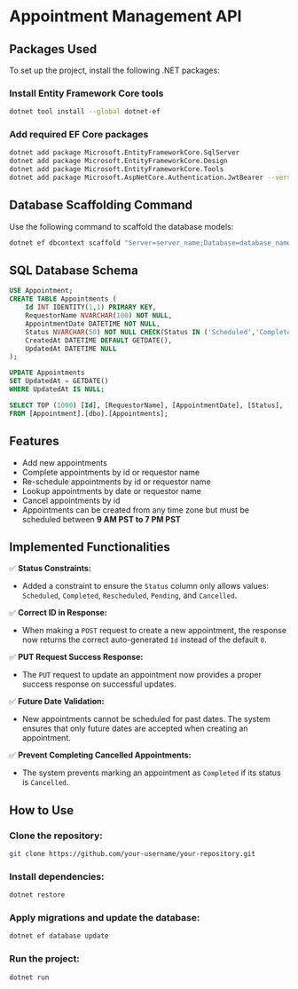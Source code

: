 # Appointment Management API

## Packages Used
To set up the project, install the following .NET packages:

### Install Entity Framework Core tools
```sh
dotnet tool install --global dotnet-ef
```

### Add required EF Core packages
```sh
dotnet add package Microsoft.EntityFrameworkCore.SqlServer
dotnet add package Microsoft.EntityFrameworkCore.Design
dotnet add package Microsoft.EntityFrameworkCore.Tools
dotnet add package Microsoft.AspNetCore.Authentication.JwtBearer --version 8.0.5
```

## Database Scaffolding Command
Use the following command to scaffold the database models:
```sh
dotnet ef dbcontext scaffold "Server=server_name;Database=database_name;User Id=user_id;Password=password;TrustServerCertificate=True;" Microsoft.EntityFrameworkCore.SqlServer -o Models
```

## SQL Database Schema
```sql
USE Appointment;
CREATE TABLE Appointments (
    Id INT IDENTITY(1,1) PRIMARY KEY,
    RequestorName NVARCHAR(100) NOT NULL,
    AppointmentDate DATETIME NOT NULL,
    Status NVARCHAR(50) NOT NULL CHECK(Status IN ('Scheduled','Completed','Pending','Cancelled')),
    CreatedAt DATETIME DEFAULT GETDATE(),
    UpdatedAt DATETIME NULL
);

UPDATE Appointments
SET UpdatedAt = GETDATE()
WHERE UpdatedAt IS NULL;

SELECT TOP (1000) [Id], [RequestorName], [AppointmentDate], [Status], [CreatedAt], [UpdatedAt]
FROM [Appointment].[dbo].[Appointments];
```

## Features
- Add new appointments
- Complete appointments by id or requestor name
- Re-schedule appointments by id or requestor name
- Lookup appointments by date or requestor name
- Cancel appointments by id
- Appointments can be created from any time zone but must be scheduled between **9 AM PST to 7 PM PST**

## Implemented Functionalities
✅ **Status Constraints:**  
- Added a constraint to ensure the `Status` column only allows values: `Scheduled`, `Completed`, `Rescheduled`, `Pending`, and `Cancelled`.

✅ **Correct ID in Response:**  
- When making a `POST` request to create a new appointment, the response now returns the correct auto-generated `Id` instead of the default `0`.

✅ **PUT Request Success Response:**  
- The `PUT` request to update an appointment now provides a proper success response on successful updates.

✅ **Future Date Validation:**  
- New appointments cannot be scheduled for past dates. The system ensures that only future dates are accepted when creating an appointment.

✅ **Prevent Completing Cancelled Appointments:**  
- The system prevents marking an appointment as `Completed` if its status is `Cancelled`.

## How to Use
### Clone the repository:
```sh
git clone https://github.com/your-username/your-repository.git
```
### Install dependencies:
```sh
dotnet restore
```
### Apply migrations and update the database:
```sh
dotnet ef database update
```
### Run the project:
```sh
dotnet run
```


